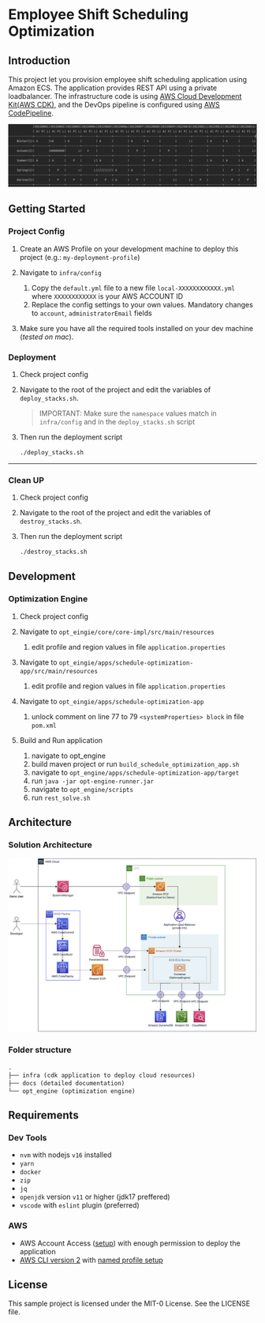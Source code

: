 # Employee Shift Scheduling Optimization
## Introduction
This project let you provision employee shift scheduling application using Amazon ECS. The application provides REST API using a private loadbalancer. The infrastructure code is using [AWS Cloud Development Kit(AWS CDK)](https://aws.amazon.com/cdk/), and the DevOps pipeline is configured using [AWS CodePipeline](https://aws.amazon.com/codepipeline/).

![img_sample_run](docs/img_sample_run.png)

## Getting Started

### Project Config
1. Create an AWS Profile on your development machine to deploy this project (e.g.: `my-deployment-profile`)
1. Navigate to `infra/config`
   1. Copy the `default.yml` file to a new file `local-XXXXXXXXXXXX.yml` where `XXXXXXXXXXXX` is your AWS ACCOUNT ID
   1. Replace the config settings to your own values. Mandatory changes to `account`, `administratorEmail` fields

1. Make sure you have all the required tools installed on your dev machine (*tested on mac*).

### Deployment
1. Check project config

1. Navigate to the root of the project and edit the variables of `deploy_stacks.sh`.

   > IMPORTANT: Make sure the `namespace` values match in `infra/config` and in the `deploy_stacks.sh` script

1. Then run the deployment script
   
   ```sh
   ./deploy_stacks.sh
   ```

---

### Clean UP 
1. Check project config

1. Navigate to the root of the project and edit the variables of `destroy_stacks.sh`.

1. Then run the deployment script
   
   ```sh
   ./destroy_stacks.sh
   ```

## Development

### Optimization Engine
1. Check project config

1. Navigate to `opt_eingie/core/core-impl/src/main/resources`
   1. edit profile and region values in file `application.properties`

1. Navigate to `opt_eingie/apps/schedule-optimization-app/src/main/resources`
   1. edit profile and region values in file `application.properties`

1. Navigate to `opt_eingie/apps/schedule-optimization-app`
   1. unlock comment on line 77 to 79 `<systemProperties> block` in file `pom.xml`

1. Build and Run application
   1. navigate to opt_engine
   1. build maven project or run `build_schedule_optimization_app.sh`
   1. navigate to `opt_engine/apps/schedule-optimization-app/target`
   1. run `java -jar opt-engine-runner.jar`
   1. navigate to `opt_engine/scripts`
   1. run `rest_solve.sh`

## Architecture

### Solution Architecture
![img_aws_cloud_architecture](docs/img_aws_cloud_architecture.png)

### Folder structure
```
.
├── infra (cdk application to deploy cloud resources)
├── docs (detailed documentation)
└── opt_engine (optimization engine)
```

## Requirements

### Dev Tools

* `nvm` with nodejs `v16` installed
* `yarn`
* `docker`
* `zip`
* `jq`
* `openjdk` version `v11` or higher (jdk17 preffered)
* `vscode` with `eslint` plugin (preferred)

### AWS

* AWS Account Access ([setup](https://aws.amazon.com/premiumsupport/knowledge-center/create-and-activate-aws-account/)) with enough permission to deploy the application
* [AWS CLI version 2](https://docs.aws.amazon.com/cli/latest/userguide/install-cliv2.html) with [named profile setup](https://docs.aws.amazon.com/cli/latest/userguide/cli-configure-profiles.html)

## License

This sample project is licensed under the MIT-0 License. See the LICENSE file.
